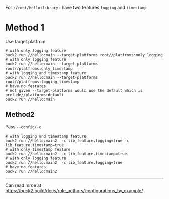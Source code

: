For `//root/hello:library` I have two features `logging` and `timestamp`

# Method 1
Use target platfrom

```shell
# with only logging feature
buck2 run //hello:main --target-platforms root//platfroms:only_logging  
# with only logging feature
buck2 run //hello:main --target-platforms root//platfroms:only_timestamp
# with logging and timestamp feature
buck2 run //hello:main --target-platforms root//platfroms:logging_timestamp
# have no features
# not given --target-platforms would use the default which is prelude//platforms:default
buck2 run //hello:main
```

## Method2

Pass `--config/-c`


```shell
# with logging and timestamp feature
buck2 run //hello:main2  -c lib_feature.logging=true -c lib_feature.timestamp=true
# with only timestamp feature
buck2 run //hello:main2  -c lib_feature.timestamp=true
# with only logging feature
buck2 run //hello:main2  -c lib_feature.logging=true 
# have no features
buck2 run //hello:main2  
```


----

Can read mroe at https://buck2.build/docs/rule_authors/configurations_by_example/